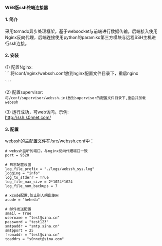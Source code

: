 #### WEB版ssh终端连接器

#### 1. 简介

采用tornado异步处理框架，基于websocket与前端进行数据传输。后端接入使用Nginx反向代理，后端连接使用python的paramiko第三方模块与远程SSH主机进行ssh连接。　　


#### 2. 安装

(1) 配置Nginx:  
    ```
    将/conf/nginx/webssh.conf放到nginx配置文件目录下，重启nginx

    ```

(2) 配置supervisor:  
    ```
    将/conf/supervisor/webssh.ini放到supervisor的配置文件目录下,重启并加载webssh
    ```

(3) 运行成功，可web访问。示例:  
    http://ssh.s0nnet.com/


#### 3. 配置

webssh的主配置文件在/src/webssh.conf中：
```
# webssh监听的端口，与nginx反向代理端口一致
port = 9520

# 日志配置设置
log_file_prefix = "./logs/webssh_sys.log"
logging = "info"
log_to_stderr = True
log_file_max_size = 2*1024*1024
log_file_num_backups = 7

# xcode配置,防止别人胡乱使用
xcode = "heheda"

# 邮件发送配置
smail = True
username = "test@sina.cn"
password = "test123"
smtpaddr = "smtp.sina.cn"
smtpport = 25
fromaddr = "test@sina.cn"
toaddrs = "s0nnet@sina.com"
```
